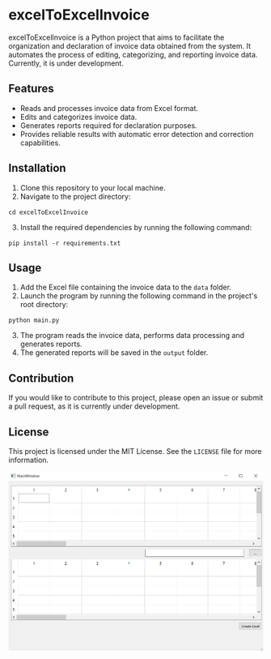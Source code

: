 # excelToExcelInvoice

excelToExcelInvoice is a Python project that aims to facilitate the organization and declaration of invoice data obtained from the system. It automates the process of editing, categorizing, and reporting invoice data. Currently, it is under development.

## Features

- Reads and processes invoice data from Excel format.
- Edits and categorizes invoice data.
- Generates reports required for declaration purposes.
- Provides reliable results with automatic error detection and correction capabilities.

## Installation

1. Clone this repository to your local machine.
2. Navigate to the project directory:

```
cd excelToExcelInvoice
```


3. Install the required dependencies by running the following command:

```
pip install -r requirements.txt
```


## Usage

1. Add the Excel file containing the invoice data to the `data` folder.
2. Launch the program by running the following command in the project's root directory:
```
python main.py
```

3. The program reads the invoice data, performs data processing and generates reports.
4. The generated reports will be saved in the `output` folder.

## Contribution

If you would like to contribute to this project, please open an issue or submit a pull request, as it is currently under development.

## License

This project is licensed under the MIT License. See the `LICENSE` file for more information.


![Gelir Preview](preview/gelir.png)
